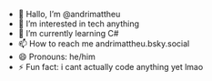 - 👋 Hallo, I’m @andrimattheu
- 👀 I’m interested in tech anything
- 🌱 I’m currently learning C#
- 📫 How to reach me andrimattheu.bsky.social
- 😄 Pronouns: he/him
- ⚡ Fun fact: i cant actually code anything yet lmao

<!---
andrimattheu/andrimattheu is a ✨ special ✨ repository because its `README.md` (this file) appears on your GitHub profile.
You can click the Preview link to take a look at your changes.
--->
